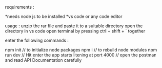 requirements :

*needs node js to be installed
*vs code or any code editor

usage : 
unzip the rar file and paste it to a suitable directory 
open the directory in vs code
open terminal by pressing  ctrl + shift + `  together

enter the following commands :

npm init        // to initialize node packages
npm i           // to rebuild node modules
npm run dev     // Hit enter the app starts litening at port 4000 
                // open the postman and read API Documentation carefully